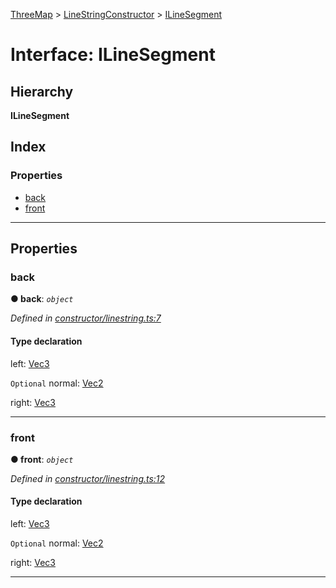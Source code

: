 [ThreeMap](../README.md) > [LineStringConstructor](../modules/linestringconstructor.md) > [ILineSegment](../interfaces/linestringconstructor.ilinesegment.md)

# Interface: ILineSegment

## Hierarchy

**ILineSegment**

## Index

### Properties

* [back](linestringconstructor.ilinesegment.md#back)
* [front](linestringconstructor.ilinesegment.md#front)

---

## Properties

<a id="back"></a>

###  back

**● back**: *`object`*

*Defined in [constructor/linestring.ts:7](https://github.com/areknawo/ThreeMap/blob/master/src/constructor/linestring.ts#L7)*

#### Type declaration

 left: [Vec3](../modules/interfaces.md#vec3)

`Optional`  normal: [Vec2](../modules/interfaces.md#vec2)

 right: [Vec3](../modules/interfaces.md#vec3)

___
<a id="front"></a>

###  front

**● front**: *`object`*

*Defined in [constructor/linestring.ts:12](https://github.com/areknawo/ThreeMap/blob/master/src/constructor/linestring.ts#L12)*

#### Type declaration

 left: [Vec3](../modules/interfaces.md#vec3)

`Optional`  normal: [Vec2](../modules/interfaces.md#vec2)

 right: [Vec3](../modules/interfaces.md#vec3)

___

